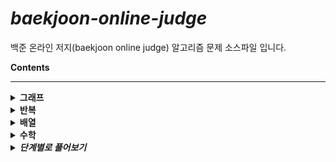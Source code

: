 # *baekjoon-online-judge*

백준 온라인 저지(baekjoon online judge) 알고리즘 문제 소스파일 입니다.

<b>Contents</b>

<hr>
<details>
	<summary><b>그래프</b></summary>
    <ul>
        <li><a href="https://github.com/sjsage522/baekjoon-online-judge/blob/master/source/그래프/graph_1012.c">유기농 배추</a></li>
        <li><a href="https://github.com/sjsage522/baekjoon-online-judge/blob/master/source/그래프/graph_1260.c">DFS와 BFS</a></li>
        <li><a href="https://github.com/sjsage522/baekjoon-online-judge/blob/master/source/그래프/graph_1697.c">숨바꼭질</a></li>
        <li><a href="https://github.com/sjsage522/baekjoon-online-judge/blob/master/source/그래프/graph_2178.c">미로 탐색</a></li>
        <li><a href="https://github.com/sjsage522/baekjoon-online-judge/blob/master/source/그래프/graph_2468.c">안전 영역</a></li>
        <li><a href="https://github.com/sjsage522/baekjoon-online-judge/blob/master/source/그래프/graph_2583.c">영역 구하기</a></li>
        <li><a href="https://github.com/sjsage522/baekjoon-online-judge/blob/master/source/그래프/graph_2667.c">단지번호붙이기</a></li>
        <li><a href="https://github.com/sjsage522/baekjoon-online-judge/blob/master/source/그래프/graph_6603.c">로또</a></li>
        <li><a href="https://github.com/sjsage522/baekjoon-online-judge/blob/master/source/그래프/graph_7562.c">나이트의 이동</a></li>
        <li><a href="https://github.com/sjsage522/baekjoon-online-judge/blob/master/source/그래프/graph_7569.c">토마토</a></li>
    </ul>
</details>
<details>
    <summary><b>반복</b></summary>
    <ul>
        <li><a href="https://github.com/sjsage522/baekjoon-online-judge/blob/master/source/반복/for_2438.c">별 찍기-1</a></li>
    </ul>
</details><details>
    <summary><b>배열</b></summary>
    <ul>
        <li><a href="https://github.com/sjsage522/baekjoon-online-judge/blob/master/source/배열/array_1159.c">농구 경기</a></li>
    </ul>
</details>
<details>
    <summary><b>수학</b></summary>
    <ul>
        <li><a href="https://github.com/sjsage522/baekjoon-online-judge/blob/master/source/수학/math_1000.c">A+B</a></li>
    </ul>
</details>
<details>
    <summary><b><em>단계별로 풀어보기</em></b></summary>
    <ul>
        <details>
            <summary><b>입출력과 사칙연산</b></summary>
            <ul>
                <li><a href="https://github.com/sjsage522/baekjoon-online-judge/blob/master/source/단계별로%20풀어보기/입출력과%20사칙연산/A%2BB.c">A+B</a></li>
                <li><a href="https://github.com/sjsage522/baekjoon-online-judge/blob/master/source/단계별로%20풀어보기/입출력과%20사칙연산/A-B.c">A-B</a></li>
                <li><a href="https://github.com/sjsage522/baekjoon-online-judge/blob/master/source/단계별로%20풀어보기/입출력과%20사칙연산/AxB.c">AxB</a></li>
                <li><a href="https://github.com/sjsage522/baekjoon-online-judge/blob/master/source/단계별로%20풀어보기/입출력과%20사칙연산/A／B.c">A/B</a></li>
                <li><a href="https://github.com/sjsage522/baekjoon-online-judge/blob/master/source/단계별로%20풀어보기/입출력과%20사칙연산/Hello World.java">Hello World</a></li>
                <li><a href="https://github.com/sjsage522/baekjoon-online-judge/blob/master/source/단계별로%20풀어보기/입출력과%20사칙연산/We love kriii.c">We love kriii</a></li>
                <li><a href="https://github.com/sjsage522/baekjoon-online-judge/blob/master/source/단계별로%20풀어보기/입출력과%20사칙연산/개.c">개</a></li>
                <li><a href="https://github.com/sjsage522/baekjoon-online-judge/blob/master/source/단계별로%20풀어보기/입출력과%20사칙연산/고양이.c">고양이</a></li>
                <li><a href="https://github.com/sjsage522/baekjoon-online-judge/blob/master/source/단계별로%20풀어보기/입출력과%20사칙연산/곱셈.c">곱셈</a></li>
                <li><a href="https://github.com/sjsage522/baekjoon-online-judge/blob/master/source/단계별로%20풀어보기/입출력과%20사칙연산/나머지.c">나머지</a></li>
                <li><a href="https://github.com/sjsage522/baekjoon-online-judge/blob/master/source/단계별로%20풀어보기/입출력과%20사칙연산/사칙연산.c">사칙연산</a></li>
            </ul>
        </details>
        <details>
            <summary><b>if 문</b></summary>
            <ul>
                <li><a href="https://github.com/sjsage522/baekjoon-online-judge/blob/master/source/단계별로%20풀어보기/if문/두%20수%20비교하기.c">두 수 비교하기</a></li>
                <li><a href="https://github.com/sjsage522/baekjoon-online-judge/blob/master/source/단계별로%20풀어보기/if문/사분면%20고르기.java">사분면 고르기</a></li>
                <li><a href="https://github.com/sjsage522/baekjoon-online-judge/blob/master/source/단계별로%20풀어보기/if문/시험%20성적.c">시험 성적</a></li>
                <li><a href="https://github.com/sjsage522/baekjoon-online-judge/blob/master/source/단계별로%20풀어보기/if문/알람%20시계.c">알람 시계</a></li>
                <li><a href="https://github.com/sjsage522/baekjoon-online-judge/blob/master/source/단계별로%20풀어보기/if문/윤년.c">윤년</a></li>
            </ul>
        </details>
        <details>
            <summary><b>for 문</b></summary>
            <ul>
                <li><a href="https://github.com/sjsage522/baekjoon-online-judge/blob/master/source/단계별로%20풀어보기/for문/A%2BB%20-%203.c">A+B - 3</a></li>      
                <li><a href="https://github.com/sjsage522/baekjoon-online-judge/blob/master/source/단계별로%20풀어보기/for문/A%2BB%20-%207.c">A+B - 7</a></li>   
                <li><a href="https://github.com/sjsage522/baekjoon-online-judge/blob/master/source/단계별로%20풀어보기/for문/A%2BB%20-%208.c">A+B - 8</a></li>                   
                <li><a href="https://github.com/sjsage522/baekjoon-online-judge/blob/master/source/단계별로%20풀어보기/for문/N%20찍기.c">N 찍기</a></li>   
                <li><a href="https://github.com/sjsage522/baekjoon-online-judge/blob/master/source/단계별로%20풀어보기/for문/X보다%20작은%20수.c">X보다 작은 수</a></li>   
                <li><a href="https://github.com/sjsage522/baekjoon-online-judge/blob/master/source/단계별로%20풀어보기/for문/구구단.c">구구단</a></li>   
                <li><a href="https://github.com/sjsage522/baekjoon-online-judge/blob/master/source/단계별로%20풀어보기/for문/기찍%20N.c">기찍 N</a></li>   
                <li><a href="https://github.com/sjsage522/baekjoon-online-judge/blob/master/source/단계별로%20풀어보기/for문/별%20찍기%20-%201.c">별 찍기 - 1</a></li>   
                <li><a href="https://github.com/sjsage522/baekjoon-online-judge/blob/master/source/단계별로%20풀어보기/for문/별%20찍기%20-%202.c">별 찍기 - 2</a></li>                
                <li><a href="https://github.com/sjsage522/baekjoon-online-judge/blob/master/source/단계별로%20풀어보기/for문/빠른%20A%2BB.c">빠른 A+B</a></li>   
                <li><a href="https://github.com/sjsage522/baekjoon-online-judge/blob/master/source/단계별로%20풀어보기/for문/합.c">합</a></li>               
            </ul>
        </details>
        <details>
            <summary><b>while 문</b></summary>
            <ul>
                <li><a href="https://github.com/sjsage522/baekjoon-online-judge/blob/master/source/단계별로%20풀어보기/while문/A%2BB%20-%204.c">A+B - 4</a></li>
                <li><a href="https://github.com/sjsage522/baekjoon-online-judge/blob/master/source/단계별로%20풀어보기/while문/A%2BB%20-%205.c">A+B - 5</a></li>
                <li><a href="https://github.com/sjsage522/baekjoon-online-judge/blob/master/source/단계별로%20풀어보기/while문/더하기%20사이클.c">더하기 사이클</a></li>
            </ul>
        </details>   
        <details>
            <summary><b>실습1</b></summary>
            <ul>
                <li><a href="https://github.com/sjsage522/baekjoon-online-judge/blob/master/source/단계별로%20풀어보기/실습1/별%20찍기%20-%2013.java">별 찍기 - 13</a></li>
                <li><a href="https://github.com/sjsage522/baekjoon-online-judge/blob/master/source/단계별로%20풀어보기/실습1/별%20찍기%20-%2013.java">별 찍기 - 21</a></li>
                <li><a href="https://github.com/sjsage522/baekjoon-online-judge/blob/master/source/단계별로%20풀어보기/실습1/별%20찍기%9-%2021.java">별 찍기 - 9</a></li>
                <li><a href="https://github.com/sjsage522/baekjoon-online-judge/blob/master/source/단계별로%20풀어보기/실습1/상근날드.java">상근날드</a></li>
                <li><a href="https://github.com/sjsage522/baekjoon-online-judge/blob/master/source/단계별로%20풀어보기/실습1/세%20수.c">세 수</a></li>
                <li><a href="https://github.com/sjsage522/baekjoon-online-judge/blob/master/source/단계별로%20풀어보기/실습1/평균%20점수.java">평균 점수</a></li>    
            </ul>
        </details>
        <details>
            <summary><b>1차원 배열</b></summary>
            <ul>
                <li><a href="https://github.com/sjsage522/baekjoon-online-judge/blob/master/source/단계별로%20풀어보기/1차원%20배열/OX퀴즈.c">OX퀴즈</a></li>
                <li><a href="https://github.com/sjsage522/baekjoon-online-judge/blob/master/source/단계별로%20풀어보기/1차원%20배열/나머지.c">나머지</a></li>
                <li><a href="https://github.com/sjsage522/baekjoon-online-judge/blob/master/source/단계별로%20풀어보기/1차원%20배열/숫자의%20개수.c">숫자의 개수</a></li>
                <li><a href="https://github.com/sjsage522/baekjoon-online-judge/blob/master/source/단계별로%20풀어보기/1차원%20배열/최댓값.c">최댓값</a></li>
                <li><a href="https://github.com/sjsage522/baekjoon-online-judge/blob/master/source/단계별로%20풀어보기/1차원%20배열/최소%2C%20최대.c">최소, 최대</a></li>
                <li><a href="https://github.com/sjsage522/baekjoon-online-judge/blob/master/source/단계별로%20풀어보기/1차원%20배열/평균.c">평균</a></li>
                <li><a href="https://github.com/sjsage522/baekjoon-online-judge/blob/master/source/단계별로%20풀어보기/1차원%20배열/평균은%20넘겠지.c">평균은 넘겠지</a></li>      
            </ul>
        </details>
        <details>
            <summary><b>함수</b></summary>
            <ul>
                <li><a href="https://github.com/sjsage522/baekjoon-online-judge/blob/master/source/단계별로%20풀어보기/함수/셀프%20넘버.c">셀프 넘버</a></li>
                <li><a href="https://github.com/sjsage522/baekjoon-online-judge/blob/master/source/단계별로%20풀어보기/함수/정수%20N개의%20합.c">정수 N개의 합</a></li>
                <li><a href="https://github.com/sjsage522/baekjoon-online-judge/blob/master/source/단계별로%20풀어보기/함수/한수.java">한수</a></li>     
            </ul>
        </details>
        <details>
            <summary><b>문자열</b></summary>
            <ul>
                <li><a href="https://github.com/sjsage522/baekjoon-online-judge/blob/master/source/단계별로%20풀어보기/문자열/그룹%20단어%20체커.c">그룹 단어 체커</a></li>
                <li><a href="https://github.com/sjsage522/baekjoon-online-judge/blob/master/source/단계별로%20풀어보기/문자열/다이얼.c">다이얼</a></li>
                <li><a href="https://github.com/sjsage522/baekjoon-online-judge/blob/master/source/단계별로%20풀어보기/문자열/단어%20공부.c">단어 공부</a></li>                 <li><a href="https://github.com/sjsage522/baekjoon-online-judge/blob/master/source/단계별로%20풀어보기/문자열/단어의 개수.c">단어의 개수</a></li>                 <li><a href="https://github.com/sjsage522/baekjoon-online-judge/blob/master/source/단계별로%20풀어보기/문자열/문자열 반복.c">문자열 반복</a></li>                 <li><a href="https://github.com/sjsage522/baekjoon-online-judge/blob/master/source/단계별로%20풀어보기/문자열/상수.c">상수</a></li>                 <li><a href="https://github.com/sjsage522/baekjoon-online-judge/blob/master/source/단계별로%20풀어보기/문자열/숫자의 합.c">숫자의 합</a></li>                 <li><a href="https://github.com/sjsage522/baekjoon-online-judge/blob/master/source/단계별로%20풀어보기/문자열/아스키 코드.c">아스키 코드</a></li>                 <li><a href="https://github.com/sjsage522/baekjoon-online-judge/blob/master/source/단계별로%20풀어보기/문자열/알파벳 찾기.c">알파벳 찾기</a></li>                 <li><a href="https://github.com/sjsage522/baekjoon-online-judge/blob/master/source/단계별로%20풀어보기/문자열/크로아티아 알파벳.c">크로아티아 알파벳</a></li>    
            </ul>
        </details>
    </ul>
</details>











